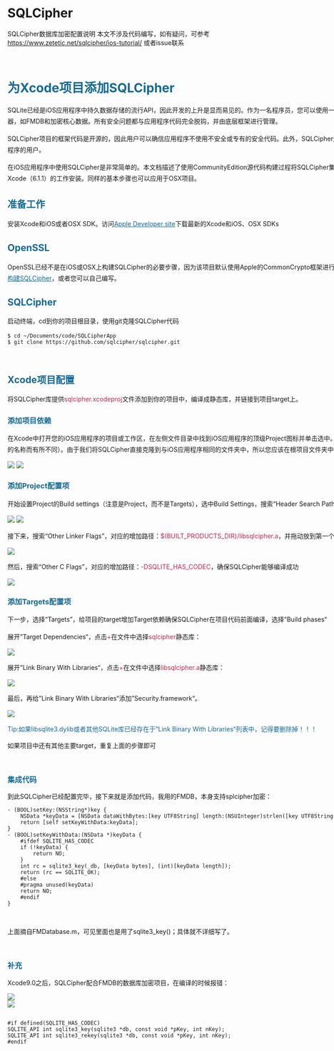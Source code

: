 # SQLCipher
SQLCipher数据库加密配置说明
本文不涉及代码编写，如有疑问，可参考<a href="https://www.zetetic.net/sqlcipher/ios-tutorial/">https://www.zetetic.net/sqlcipher/ios-tutorial/</a>
或者issue联系

<!DOCTYPE html>
<html>
<body>
<div style="width: 1200px;">
	<br>
	<h1 style="color: #146a94;">为Xcode项目添加SQLCipher</h1>
	<p style="line-height: 25px;">SQLite已经是iOS应用程序中持久数据存储的流行API，因此开发的上升是显而易见的。作为一名程序员，您可以使用一个稳定的，经过充分记录的API，它可以在Objective-C中提供许多好的包装器，如FMDB和加密核心数据。所有安全问题都与应用程序代码完全脱钩，并由底层框架进行管理。
	<p style="line-height: 25px;">SQLCipher项目的框架代码是开源的，因此用户可以确信应用程序不使用不安全或专有的安全代码。此外，SQLCipher还可以在Android，Linux，OSX和Windows上编译，用于开发跨平台应用程序的用户。</p>
	<p style="line-height: 25px;">在iOS应用程序中使用SQLCipher是非常简单的。本文档描述了使用CommunityEdition源代码构建过程将SQLCipher集成到现有的iOS项目中。本教程假定您熟悉基本的iOS应用程序开发和Xcode（6.1.1）的工作安装。同样的基本步骤也可以应用于OSX项目。</p>
	<h2 style="color: #146a94;">准备工作</h2>
	<p style="line-height: 25px;">安装Xcode和iOS或者OSX SDK。访问<a style="color: #146a94;" href="https://developer.apple.com/xcode/">Apple Developer site</a>下载最新的Xcode和iOS、OSX SDKs</p>
	<h2 style="color: #146a94;">OpenSSL</h2>
	<p style="line-height: 25px;">OpenSSL已经不是在iOS或OSX上构建SQLCipher的必要步骤，因为该项目默认使用Apple的CommonCrypto框架进行硬件加速加密。如果您愿意，您仍然可以使用<a style="color: #146a94;" href="https://www.zetetic.net/blog/2013/6/27/sqlcipher-220-release.html">其他加密程序（如OpenSSL）构建SQLCipher</a>，或者您可以自己编写。</p>
	<h2 style="color: #146a94;">SQLCipher</h2>
	<p style="line-height: 25px;">启动终端，cd到你的项目根目录，使用git克隆SQLCipher代码</p>
	<pre><code>$ cd ~/Documents/code/SQLCipherApp
$ git clone https://github.com/sqlcipher/sqlcipher.git</code></pre>
<br>
	<h2 style="color: #146a94;">Xcode项目配置</h2>
	<p style="line-height: 25px;">将SQLCipher库提供<font color="#c7254e">sqlcipher.xcodeproj</font>文件添加到你的项目中，编译成静态库，并链接到项目target上。</p>
	<h3 style="color: #146a94;">添加项目依赖</h3>
	<p style="line-height: 25px;">在Xcode中打开您的iOS应用程序的项目或工作区，在左侧文件目录中找到iOS应用程序的顶级Project图标并单击选中。右键单击该处，然后选择<font color="#146a94">“Add Files to 'XXX'”</font>（XXX将根据您的应用程序的名称而有所不同）。由于我们将SQLCipher直接克隆到与iOS应用程序相同的文件夹中，所以您应该在根项目文件夹中看到一个<font color="#c7254e">sqlcipher</font>文件夹。打开此文件夹并选择<font color="#c7254e">sqlcipher.xcodeproj</font>:</p>
	<img src="https://github.com/jakajacky/SQLCipher/blob/master/img/add-sqlcipher-project-file.png"></img>
	<img src="https://github.com/jakajacky/SQLCipher/blob/master/img/select-sqlcipher-project-file.png"></img>
<br>
	<h3 style="color: #146a94;">添加Project配置项</h3>
	<p style="line-height: 25px;">开始设置Project的Build settings（注意是Project，而不是Targets），选中Build Settings，搜索“Header Search Paths”，对应的增加路径：<font color="#c7254e">$(PROJECT_DIR)/sqlcipher</font>:</p>
	<img src="https://github.com/jakajacky/SQLCipher/blob/master/img/tech.png"></img>
	<img src="https://github.com/jakajacky/SQLCipher/blob/master/img/sqlcipher-xcode-header-search-paths.png"></img>
	<p style="line-height: 25px;">接下来，搜索“Other Linker Flags”，对应的增加路径：<font color="#c7254e">$(BUILT_PRODUCTS_DIR)/libsqlcipher.a</font>，并拖动放到第一个位置，以确保SQLCipher是第一个被链入你的项目的静态库</p>
	<img src="https://github.com/jakajacky/SQLCipher/blob/master/img/sqlcipher-xcode-other-linker-flags.png"></img>
	<p style="line-height: 25px;">然后，搜索“Other C Flags”，对应的增加路径：<font color="#c7254e">-DSQLITE_HAS_CODEC</font>，确保SQLCipher能够编译成功</p>
	<img src="https://github.com/jakajacky/SQLCipher/blob/master/img/sqlcipher-xcode-other-c-flags.png"></img>
<br>
	<h3 style="color: #146a94;">添加Targets配置项</h3>
	<p style="line-height: 25px;">下一步，选择“Targets”，给项目的target增加Target依赖确保SQLCipher在项目代码前面编译，选择”Build phases“</p>
	<p style="line-height: 25px;">展开”Target Dependencies“，点击<font color="#c7254e">+</font>在文件中选择<font color="#c7254e">sqlcipher</font>静态库：</p>
	<img src="https://github.com/jakajacky/SQLCipher/blob/master/img/sqlcipher-xcode-select-target-dependency.png"></img>
	<p style="line-height: 25px;">展开”Link Binary With Libraries“，点击<font color="#c7254e">+</font>在文件中选择<font color="#c7254e">libsqlcipher.a</font>静态库：</p>
	<img src="https://github.com/jakajacky/SQLCipher/blob/master/img/sqlcipher-xcode-link-binary-with-libraries.png"></img>
	<p style="line-height: 25px;">最后，再给”Link Binary With Libraries“添加”Security.framework“。</p>
	<img src="https://github.com/jakajacky/SQLCipher/blob/master/img/sqlcipher-add-security-framework.png"></img>
	<p style="line-height: 25px;color: #146a94">Tip:如果libsqlite3.dylib或者其他SQLite库已经存在于”Link Binary With Libraries“列表中，记得要删除掉！！！</p>
	<p>如果项目中还有其他主要target，重复上面的步骤即可</p>

<br>
	<h3 style="color: #146a94;">集成代码</h3>
	<p>到此SQLCipher已经配置完毕，接下来就是添加代码，我用的FMDB，本身支持splcipher加密：</p>
	<pre><code>- (BOOL)setKey:(NSString*)key {
    NSData *keyData = [NSData dataWithBytes:[key UTF8String] length:(NSUInteger)strlen([key UTF8String])];
    return [self setKeyWithData:keyData];
}
- (BOOL)setKeyWithData:(NSData *)keyData {
    #ifdef SQLITE_HAS_CODEC
    if (!keyData) {
        return NO;
    }    
    int rc = sqlite3_key(_db, [keyData bytes], (int)[keyData length]);
    return (rc == SQLITE_OK);
    #else
    #pragma unused(keyData)
    return NO;
    #endif
}</code></pre>
	<br>
	<p>上面摘自FMDatabase.m，可见里面也是用了sqlite3_key()；具体就不详细写了。</p>

<br>
	<h3 style="color: #146a94;">补充</h3>
	<p>Xcode9.0之后，SQLCipher配合FMDB的数据库加密项目，在编译的时候报错：</p>
	<img src="https://github.com/jakajacky/SQLCipher/blob/master/img/error_sqlite3_key.png"></img>
	<br>
	<img src="https://github.com/jakajacky/SQLCipher/blob/master/img/error_sqlite3_rekey.png"></img>
	<pre><code>
#if defined(SQLITE_HAS_CODEC)
SQLITE_API int sqlite3_key(sqlite3 *db, const void *pKey, int nKey);
SQLITE_API int sqlite3_rekey(sqlite3 *db, const void *pKey, int nKey);
#endif
	</code></pre>
</div>
</body>
</html>
